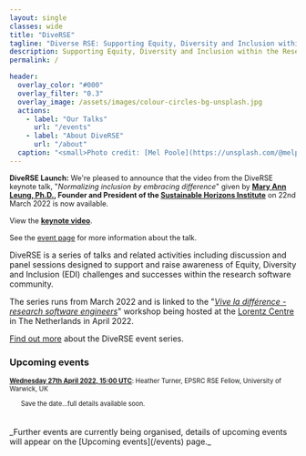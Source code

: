 ```yaml
---
layout: single
classes: wide
title: "DiveRSE"
tagline: "Diverse RSE: Supporting Equity, Diversity and Inclusion within the Research Software Engineering community"
description: Supporting Equity, Diversity and Inclusion within the Research Software Engineering community
permalink: /

header:
  overlay_color: "#000"
  overlay_filter: "0.3"
  overlay_image: /assets/images/colour-circles-bg-unsplash.jpg
  actions:
    - label: "Our Talks"
      url: "/events"
    - label: "About DiveRSE"
      url: "/about"
  caption: "<small>Photo credit: [Mel Poole](https://unsplash.com/@melpoole?utm_source=unsplash&utm_medium=referral&utm_content=creditCopyText) on [Unsplash](https://unsplash.com/)</small>"
---
```


<div class="notice--success" style="font-size: 0.9em !important;">
<strong>DiveRSE Launch:</strong> We're pleased to announce that the video from the DiveRSE keynote talk, "<em>Normalizing inclusion by embracing difference</em>"
given by <strong><a href="https://shinstitute.org/mary-ann-leung-founder-and-president-2/"
target="_blank" rel="noopener noreferrer">Mary Ann Leung, Ph.D.</a>, Founder and President of
the <a href="https://shinstitute.org/" target="_blank" rel="noopener noreferrer">
Sustainable Horizons Institute</a></strong> on 22nd March 2022 is now available.
<br/><br/>
View the <strong><a href="https://www.youtube.com/watch?v=IDKVrqRjGaI" target="_blank" rel="noopener noreferrer">keynote video</a></strong>.
<br/><br/>
See the <a href="/events/2022-03-22" target="_blank" rel="noopener noreferrer">event page</a> for more information about the talk.
</div>

DiveRSE is a series of talks and related activities including discussion and
panel sessions designed to support and raise awareness of Equity, Diversity and
Inclusion (EDI) challenges and successes within the research software
community.

The series runs from March 2022 and is linked to the "[_Vive la différence - research software
engineers_](https://www.researchsoft.org/events/2022-04/)" workshop being
hosted at the [Lorentz Centre](https://www.lorentzcenter.nl/about-us.html) in
The Netherlands in April 2022.

[Find out more](/about) about the DiveRSE event series.

### Upcoming events

<div style="font-size: 0.8em">
<strong><a
href="https://www.timeanddate.com/worldclock/converter.html?iso=20220427T150000&p1=224&p2=64&p3=179&p4=1440&p5=136&p6=37&p7=101&p8=170&p9=776&p10=438&p11=236&p12=240"
target="_blank" rel="noopener noreferrer">Wednesday 27th April 2022, 15:00
UTC</a></strong>: Heather Turner, EPSRC RSE Fellow, University of Warwick, UK
<div style="margin-left: 20px; margin-top: 12px;">
Save the date...full details available soon.</div>
</div>
<br/><br/>
_Further events are currently being organised, details of upcoming events will
appear on the [Upcoming events](/events) page._

